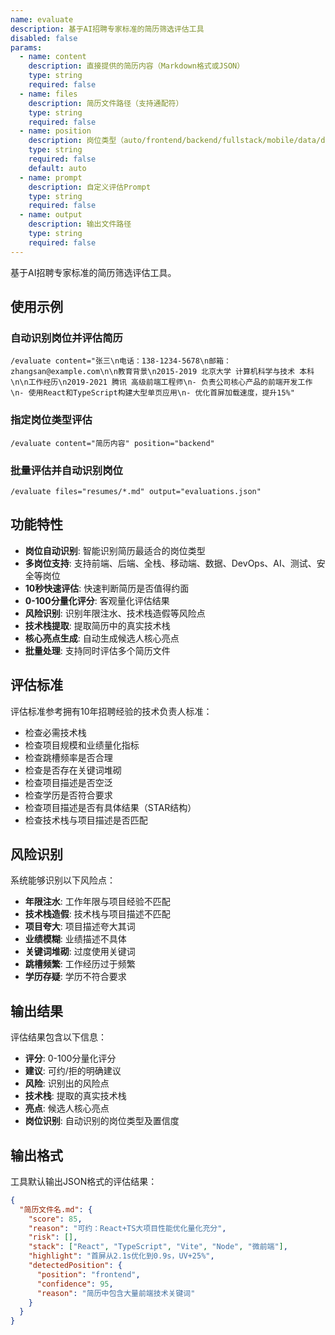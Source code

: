 ```yaml
---
name: evaluate
description: 基于AI招聘专家标准的简历筛选评估工具
disabled: false
params:
  - name: content
    description: 直接提供的简历内容（Markdown格式或JSON）
    type: string
    required: false
  - name: files
    description: 简历文件路径（支持通配符）
    type: string
    required: false
  - name: position
    description: 岗位类型（auto/frontend/backend/fullstack/mobile/data/devops/ai/qa/security）
    type: string
    required: false
    default: auto
  - name: prompt
    description: 自定义评估Prompt
    type: string
    required: false
  - name: output
    description: 输出文件路径
    type: string
    required: false
---
```


基于AI招聘专家标准的简历筛选评估工具。

## 使用示例

### 自动识别岗位并评估简历
```
/evaluate content="张三\n电话：138-1234-5678\n邮箱：zhangsan@example.com\n\n教育背景\n2015-2019 北京大学 计算机科学与技术 本科\n\n工作经历\n2019-2021 腾讯 高级前端工程师\n- 负责公司核心产品的前端开发工作\n- 使用React和TypeScript构建大型单页应用\n- 优化首屏加载速度，提升15%"
```

### 指定岗位类型评估
```
/evaluate content="简历内容" position="backend"
```

### 批量评估并自动识别岗位
```
/evaluate files="resumes/*.md" output="evaluations.json"
```

## 功能特性

- **岗位自动识别**: 智能识别简历最适合的岗位类型
- **多岗位支持**: 支持前端、后端、全栈、移动端、数据、DevOps、AI、测试、安全等岗位
- **10秒快速评估**: 快速判断简历是否值得约面
- **0-100分量化评分**: 客观量化评估结果
- **风险识别**: 识别年限注水、技术栈造假等风险点
- **技术栈提取**: 提取简历中的真实技术栈
- **核心亮点生成**: 自动生成候选人核心亮点
- **批量处理**: 支持同时评估多个简历文件

## 评估标准

评估标准参考拥有10年招聘经验的技术负责人标准：
- 检查必需技术栈
- 检查项目规模和业绩量化指标
- 检查跳槽频率是否合理
- 检查是否存在关键词堆砌
- 检查项目描述是否空泛
- 检查学历是否符合要求
- 检查项目描述是否有具体结果（STAR结构）
- 检查技术栈与项目描述是否匹配

## 风险识别

系统能够识别以下风险点：
- **年限注水**: 工作年限与项目经验不匹配
- **技术栈造假**: 技术栈与项目描述不匹配
- **项目夸大**: 项目描述夸大其词
- **业绩模糊**: 业绩描述不具体
- **关键词堆砌**: 过度使用关键词
- **跳槽频繁**: 工作经历过于频繁
- **学历存疑**: 学历不符合要求

## 输出结果

评估结果包含以下信息：
- **评分**: 0-100分量化评分
- **建议**: 可约/拒的明确建议
- **风险**: 识别出的风险点
- **技术栈**: 提取的真实技术栈
- **亮点**: 候选人核心亮点
- **岗位识别**: 自动识别的岗位类型及置信度

## 输出格式

工具默认输出JSON格式的评估结果：

```json
{
  "简历文件名.md": {
    "score": 85,
    "reason": "可约：React+TS大项目性能优化量化充分",
    "risk": [],
    "stack": ["React", "TypeScript", "Vite", "Node", "微前端"],
    "highlight": "首屏从2.1s优化到0.9s，UV+25%",
    "detectedPosition": {
      "position": "frontend",
      "confidence": 95,
      "reason": "简历中包含大量前端技术关键词"
    }
  }
}
```
